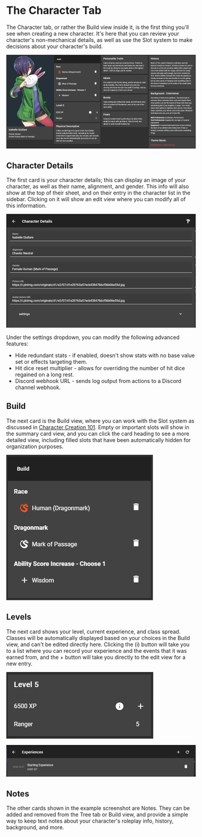 # The Character Tab

The Character tab, or rather the Build view inside it, is the first thing you'll see when creating a new character. It's here that you can review your character's non-mechanical details, as well as use the Slot system to make decisions about your character's build.

![The Character tab for one of KatrinaKitten&apos;s characters. Art by &#x3068;&#x306A;&#x308A;&#x306E;&#x306A;&#x3093;&#x3070;&#x3089;&#x3055;&#x3093; on Pixiv.](../.gitbook/assets/image%20%2814%29.png)

## Character Details

The first card is your character details; this can display an image of your character, as well as their name, alignment, and gender. This info will also show at the top of their sheet, and on their entry in the character list in the sidebar. Clicking on it will show an edit view where you can modify all of this information.

![The edit view for the Character Details card.](../.gitbook/assets/image%20%286%29.png)

Under the settings dropdown, you can modify the following advanced features:

* Hide redundant stats - if enabled, doesn't show stats with no base value set or effects targeting them.
* Hit dice reset multiplier - allows for overriding the number of hit dice regained on a long rest.
* Discord webhook URL - sends log output from actions to a Discord channel webhook. 

## Build

The next card is the Build view, where you can work with the Slot system as discussed in [Character Creation 101](character-creation-101.md). Empty or important slots will show in the summary card view, and you can click the card heading to see a more detailed view, including filled slots that have been automatically hidden for organization purposes.

![The summary card for the Build view.](../.gitbook/assets/image%20%289%29.png)

## Levels

The next card shows your level, current experience, and class spread. Classes will be automatically displayed based on your choices in the Build view, and can't be edited directly here. Clicking the \(i\) button will take you to a list where you can record your experience and the events that it was earned from, and the + button will take you directly to the edit view for a new entry.

![The level card.](../.gitbook/assets/image%20%2818%29.png)

![The details view for experience, accessed from the \(i\) button on the card.](../.gitbook/assets/image_2021-02-04_211837.png)

## Notes

The other cards shown in the example screenshot are Notes. They can be added and removed from the Tree tab or Build view, and provide a simple way to keep text notes about your character's roleplay info, history, background, and more.

